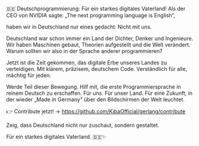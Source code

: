 🇩🇪 Deutschprogrammierung: Für ein starkes digitales Vaterland!
Als der CEO von NVIDIA sagte:
„The next programming language is English“,

haben wir in Deutschland nur eines gedacht:
Nicht mit uns.

Deutschland war schon immer ein Land der Dichter, Denker und Ingenieure.
Wir haben Maschinen gebaut, Theorien aufgestellt und die Welt verändert.
Warum sollten wir also in der Sprache anderer programmieren?

Jetzt ist die Zeit gekommen, das digitale Erbe unseres Landes zu verteidigen.
Mit klarem, präzisem, deutschem Code.
Verständlich für alle, mächtig für jeden.

Werde Teil dieser Bewegung.
Hilf mit, die erste Programmiersprache in reinem Deutsch zu erschaffen.
Für uns. Für unser Land. Für eine Zukunft, in der wieder „Made in Germany“ über den Bildschirmen der Welt leuchtet.

👉 Contribute jetzt! -> https://github.com/KibaOfficial/gerlang/contribute

Zeig, dass Deutschland nicht nur zuschaut, sondern gestaltet.

Für ein starkes digitales Vaterland. 🇩🇪✨
